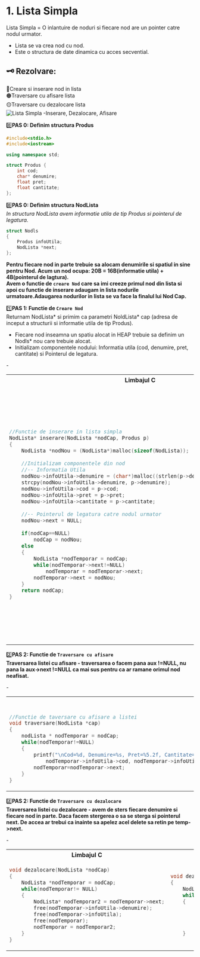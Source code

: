 # 1. Lista Simpla 
Lista Simpla = O inlantuire de noduri si fiecare nod are un pointer catre nodul urmator.
- Lista se va crea nod cu nod.</br>
- Este o structura de date dinamica cu acces secvential.</br>

## 🗝️ Rezolvare: </br>
🔴Creare si inserare nod in lista</br>
🟠Traversare cu afisare lista </br>
🟡Traversare cu dezalocare lista</br>
![Lista Simpla -Inserare, Dezalocare, Afisare](https://user-images.githubusercontent.com/60271540/117066914-0479e700-ad32-11eb-84ff-4a07b7ac37f9.png)

0️⃣**PAS 0: Definim structura Produs**</br>
```cpp
#include<stdio.h>
#include<iostream>

using namespace std;

struct Produs {
	int cod;				
	char* denumire;
	float pret;
	float cantitate;
};
```

0️⃣**PAS 0: Definim structura NodLista**</br>
*In structura NodLista avem informatie utila de tip Produs si pointerul de legatura.*</br>
```cpp
struct Nodls
{
	Produs infoUtila;
	NodLista *next;
};
```

**Pentru fiecare nod in parte trebuie sa alocam denumirile si spatiul in sine pentru Nod. Acum un nod ocupa: 20B = 16B(informatie utila) + 4B(pointerul de lagtura).**</br>
**Avem o functie de `creare Nod` care sa imi creeze primul nod din lista si apoi cu functie de inserare adaugam in lista nodurile urmatoare.Adaugarea nodurilor in lista se va face la finalul lui Nod Cap.**</br>

1️⃣**PAS 1: Functie de `Creare Nod`**</br>
Returnam NodLista* si primim ca parametri NoldLista* cap (adresa de inceput a structurii si informatie utila de tip Produs).</br>
- Fiecare nod inseamna un spatiu alocat in HEAP trebuie sa definim un Nodls* nou care trebuie alocat.
- Initializam componentele nodului: Informatia utila (cod, denumire, pret, cantitate) si Pointerul de legatura.

<!--************************************ TABEL****************************************************-->
<table>
<tbody>
<!------------------------------------------ TITLU-------------------------------------------------->
<tr>
<th>Limbajul C</th>
<th>Limbajul C++</th>
</tr>
<!----------------------------------------- TITLU--------------------------------------------------->	
<!--------------------------------------- PRIMA COLOANA - LIMBAJUL C--------------------------------->
<tr>-
<td>

```cpp
//Functie de inserare in lista simpla
NodLista* inserare(NodLista *nodCap, Produs p)
{
	NodLista *nodNou = (NodLista*)malloc(sizeof(NodLista));
	
	//Initializam componentele din nod 
	//-- Informatia Utila
	nodNou->infoUtila->denumire = (char*)malloc((strlen(p->denumire)+1)*sizeof(char));
	strcpy(nodNou->infoUtila->denumire, p->denumire);
	nodNou->infoUtila->cod = p->cod;
	nodNou->infoUtila->pret = p->pret;
	nodNou->infoUtila->cantitate = p->cantitate;
	
	//-- Pointerul de legatura catre nodul urmator
	nodNou->next = NULL;
	
	if(nodCap==NULL)
		nodCap = nodNou;
	else
	{
		NodLista *nodTemporar = nodCap;
		while(nodTemporar->next!=NULL)
			nodTemporar = nodTemporar->next;
		nodTemporar->next = nodNou;
	}
	return nodCap;
}


```
				
</td>
<!------------------------------------ A DOUA COLOANA - LIMBAJUL C++------------------------------------>
<td>
	
```cpp
//Functie de inserare in lista simpla
NodLista* inserare(NodLista* nodCap, Produs p) {
	NodLista* nodNou = new NodLista;

	//Initializam componentele din nod 
	//-- Informatia Utila
	nodNou->infoUtila.cod = p.cod;
	nodNou->infoUtila.denumire = new char[strlen(p.denumire)+1];
	strcpy(nodNou->infoUtila.denumire, p.denumire);
	nodNou->infoUtila.pret = p.pret;
	nodNou->infoUtila.cantitate = p.cantitate;

	//-- Pointerul de legatura catre nodul urmator
	nodNou->next = NULL;


	//*** FUNCTIA SE APELEAZA SI ATUNCI CAND LISTA E GOALA, DAR SI ATUNCI CAND VOI ADAUGA NODUL LA FINAL
	if (nodCap == NULL) {
		nodCap = nodNou;		//Daca pointerul cap este NULL inseamna ca nu exista nici un nod in lista - vom face pointerul cap 
							// sa pointeze catre primul nod creat, adica spre nodNouu
	}
	else {						//Daca pointerul nu este NULL inseamna ca mai exista noduri in lista, 
								//deci pointerul nodului curent se va aseza a finalul listei

//Ne creem un nod auxiliar cu care sa parcurgem lista si cat timp nodul pe care ne pozitionam nu are pointerul NULL, mergem mai departe
//In momentul in care iesim din while adica am intalnit un nod care este NULL, atunci nodul auxiliar devine noul nod inserat
		NodLista* nodTemporar = nodCap;		
	
		while (nodTemporar->next != NULL) {
			nodTemporar = nodTemporar->next;
		}
		nodTemporar->next = nodNou;
	}
	return nodCap;	// Returnam cap deoarece functia returneaza Nodls* (adica o adresa) - adresa primului nod din lista indiferent de situatie


	//Daca lista e NULL, pointerul cap este NULL initial si la sfarsit returneaza adresa valida a unui spatiu alocat si initializat cu nodul nou
	//Daca lista nu e nula, atunci returneaza aceeasi valoare a primului element.
}
```

</td>
</tr>
</tbody>
</table>
<!--************************************ TABEL****************************************************-->

2️⃣**PAS 2: Functie de `Traversare cu afisare`**</br>
**Traversarea listei cu afisare - traversarea o facem pana aux !=NULL, nu pana la aux->next !=NULL  ca mai sus pentru ca ar ramane orimul nod neafisat.**</br>

<!--************************************ TABEL****************************************************-->
<table>
<tbody>
<!------------------------------------------ TITLU-------------------------------------------------->
<tr>
<th>Limbajul C</th>
<th>Limbajul C++</th>
</tr>
<!----------------------------------------- TITLU--------------------------------------------------->	
<!--------------------------------------- PRIMA COLOANA - LIMBAJUL C--------------------------------->
<tr>-
<td>

```cpp
//Functie de taversare cu afisare a listei
void traversare(NodLista *cap)
{
	nodLista * nodTemporar = nodCap;
	while(nodTemporar!=NULL)
	{
		printf("\nCod=%d, Denumire=%s, Pret=%5.2f, Cantitate=%5.2f",
			nodTemporar->infoUtila->cod, nodTemporar->infoUtila->denumire, nodTemporar->infoUtila->pret, nodTemporar->infoUtila->cantitate);
		nodTemporar=nodTemporar->next;
	}
}
```
				
</td>
<!------------------------------------ A DOUA COLOANA - LIMBAJUL C++------------------------------------>
<td>
	
```cpp
//Functie de taversare cu afisare a listei
void traversare(nodls* cap)
{
	nodLista* nodTemporar = nodCapcap;
	while (nodTemporar != NULL)
	{
		cout << "Cod = " << nodTemporar->infoUtila.cod << " Denumire = " << nodTemporar->infoUtila.denumire << " Pret = " << nodTemporar->infoUtila.pret << " Cantitate = " << nodTemporar->infoUtila.cantitate << endl;
		nodTemporar = nodTemporar->next;
	}
}
```

</td>
</tr>
</tbody>
</table>
<!--************************************ TABEL****************************************************-->

2️⃣**PAS 2: Functie de `Traversare cu dezalocare`**</br>
**Traversarea listei cu dezalocare - avem de sters fiecare denumire si fiecare nod in parte. Daca facem stergerea o sa se sterga si pointerul next. De accea ar trebui ca inainte sa apelez acel delete sa retin pe temp->next.**</br>

<!--************************************ TABEL****************************************************-->
<table>
<tbody>
<!------------------------------------------ TITLU-------------------------------------------------->
<tr>
<th>Limbajul C</th>
<th>Limbajul C++</th>
</tr>
<!----------------------------------------- TITLU--------------------------------------------------->	
<!--------------------------------------- PRIMA COLOANA - LIMBAJUL C--------------------------------->
<tr>-
<td>
	
```cpp
void dezalocare(NodLista *nodCap)
{
	NodLista *nodTemporar = nodCap;
	while(nodTemporar!= NULL)
	{
		NodLista* nodTemporar2 = nodTemporar->next;
		free(nodTemporar->infoUtila->denumire);
		free(nodTemporar->infoUtila);
		free(nodTemporar);
		nodTemporar = nodTemporar2;
	}
}
```
				
</td>
<!------------------------------------ A DOUA COLOANA - LIMBAJUL C++------------------------------------>
<td>
	
```cpp
void dezalocare(NodLista* cap)
{
	NodLsta* nodTemporar = nodap;
	while (nodTemporar != NULL)
	{
		nodLista* nodTemporar2 = nodTemporar->next;
		delete[] nodTemporar->infoUtila.denumire;
		delete nodTemporar;
		nodTemporar = nodTemporar2;
	}
```

</td>
</tr>
</tbody>
</table>
<!--************************************ TABEL****************************************************-->

